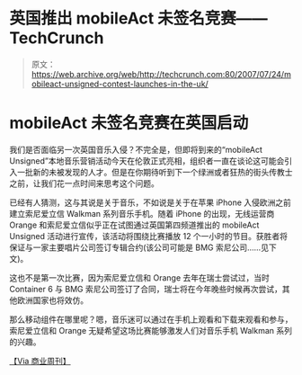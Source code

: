# 英国推出 mobileAct 未签名竞赛——TechCrunch

> 原文：<https://web.archive.org/web/http://techcrunch.com:80/2007/07/24/mobileact-unsigned-contest-launches-in-the-uk/>

# mobileAct 未签名竞赛在英国启动

我们是否面临另一次英国音乐入侵？不完全是，但即将到来的“mobileAct Unsigned”本地音乐营销活动今天在伦敦正式亮相，组织者一直在谈论这可能会引入一批新的未被发现的人才。但是在你期待听到下一个绿洲或者狂热的街头传教士之前，让我们花一点时间来思考这个问题。

已经有人猜测，这与其说是关于音乐，不如说是关于在苹果 iPhone 入侵欧洲之前建立索尼爱立信 Walkman 系列音乐手机。随着 iPhone 的出现，无线运营商 Orange 和索尼爱立信似乎正在试图通过英国第四频道推出的 mobileAct Unsigned 活动进行宣传，该活动将围绕比赛播放 12 个一小时的节目。获胜者将保证与一家主要唱片公司签订专辑合约(该公司可能是 BMG 索尼公司……见下文)。

这也不是第一次比赛，因为索尼爱立信和 Orange 去年在瑞士尝试过，当时 Container 6 与 BMG 索尼公司签订了合同，瑞士将在今年晚些时候再次尝试，其他欧洲国家也将效仿。

那么移动组件在哪里呢？嗯，音乐迷可以通过在手机上观看和下载来观看和参与，索尼爱立信和 Orange 无疑希望这场比赛能够激发人们对音乐手机 Walkman 系列的兴趣。

[【Via 商业周刊】](https://web.archive.org/web/20210416203210/http://www.businessweek.com/globalbiz/content/jul2007/gb20070723_879015.htm?chan=top+news_top+news+index_global+business)
